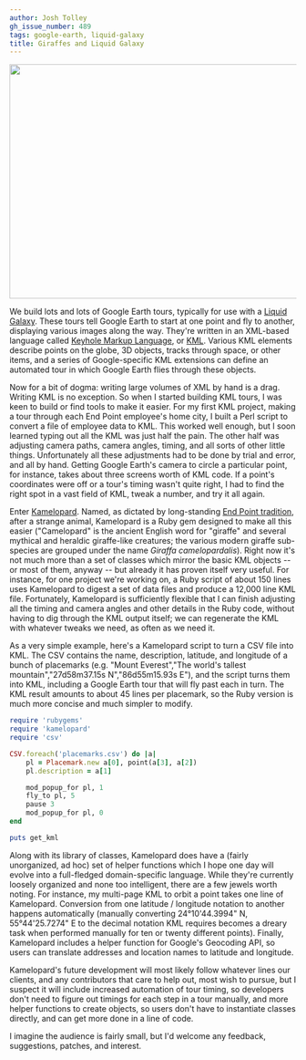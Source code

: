 ```yaml
---
author: Josh Tolley
gh_issue_number: 489
tags: google-earth, liquid-galaxy
title: Giraffes and Liquid Galaxy
---
```


<a href="http://en.wikipedia.org/wiki/File:Al_Ain_Zoo_Giraffe.JPG" onblur="try {parent.deselectBloggerImageGracefully();} catch(e) {}"><img alt="" border="0" src="/blog/2011/08/25/giraffes-and-liquid-galaxy/image-0.jpeg" style="display:block; margin:0px auto 10px; text-align:center;cursor:pointer; cursor:hand;width: 614px; height: 411px;"/></a>

We build lots and lots of Google Earth tours, typically for use with a [Liquid Galaxy](https://liquidgalaxy.endpoint.com/). These tours tell Google Earth to start at one point and fly to another, displaying various images along the way. They're written in an XML-based language called [Keyhole Markup Language](http://en.wikipedia.org/wiki/Kml), or [KML](http://code.google.com/apis/kml/documentation/kmlreference.html). Various KML elements describe points on the globe, 3D objects, tracks through space, or other items, and a series of Google-specific KML extensions can define an automated tour in which Google Earth flies through these objects.

Now for a bit of dogma: writing large volumes of XML by hand is a drag. Writing KML is no exception. So when I started building KML tours, I was keen to build or find tools to make it easier. For my first KML project, making a tour through each End Point employee's home city, I built a Perl script to convert a file of employee data to KML. This worked well enough, but I soon learned typing out all the KML was just half the pain. The other half was adjusting camera paths, camera angles, timing, and all sorts of other little things. Unfortunately all these adjustments had to be done by trial and error, and all by hand. Getting Google Earth's camera to circle a particular point, for instance, takes about three screens worth of KML code. If a point's coordinates were off or a tour's timing wasn't quite right, I had to find the right spot in a vast field of KML, tweak a number, and try it all again.

Enter [Kamelopard](https://github.com/eggyknap/Kamelopard). Named, as dictated by long-standing [End Point tradition](http://www.bucardo.org), after a strange animal, Kamelopard is a Ruby gem designed to make all this easier ("Camelopard" is the ancient English word for "giraffe" and several mythical and heraldic giraffe-like creatures; the various modern giraffe sub-species are grouped under the name *Giraffa camelopardalis*). Right now it's not much more than a set of classes which mirror the basic KML objects -- or most of them, anyway -- but already it has proven itself very useful. For instance, for one project we're working on, a Ruby script of about 150 lines uses Kamelopard to digest a set of data files and produce a 12,000 line KML file. Fortunately, Kamelopard is sufficiently flexible that I can finish adjusting all the timing and camera angles and other details in the Ruby code, without having to dig through the KML output itself; we can regenerate the KML with whatever tweaks we need, as often as we need it.

As a very simple example, here's a Kamelopard script to turn a CSV file into KML. The CSV contains the name, description, latitude, and longitude of a bunch of placemarks (e.g. "Mount Everest","The world's tallest mountain","27d58m37.15s N","86d55m15.93s E"), and the script turns them into KML, including a Google Earth tour that will fly past each in turn. The KML result amounts to about 45 lines per placemark, so the Ruby version is much more concise and much simpler to modify.

```ruby
require 'rubygems'
require 'kamelopard'
require 'csv'

CSV.foreach('placemarks.csv') do |a|
    pl = Placemark.new a[0], point(a[3], a[2])
    pl.description = a[1]

    mod_popup_for pl, 1
    fly_to pl, 5
    pause 3
    mod_popup_for pl, 0
end

puts get_kml
```

Along with its library of classes, Kamelopard does have a (fairly unorganized, ad hoc) set of helper functions which I hope one day will evolve into a full-fledged domain-specific language. While they're currently loosely organized and none too intelligent, there are a few jewels worth noting. For instance, my multi-page KML to orbit a point takes one line of Kamelopard. Conversion from one latitude / longitude notation to another happens automatically (manually converting 24°10'44.3994" N, 55°44'25.7274" E to the decimal notation KML requires becomes a dreary task when performed manually for ten or twenty different points). Finally, Kamelopard includes a helper function for Google's Geocoding API, so users can translate addresses and location names to latitude and longitude.

Kamelopard's future development will most likely follow whatever lines our clients, and any contributors that care to help out, most wish to pursue, but I suspect it will include increased automation of tour timing, so developers don't need to figure out timings for each step in a tour manually, and more helper functions to create objects, so users don't have to instantiate classes directly, and can get more done in a line of code.

I imagine the audience is fairly small, but I'd welcome any feedback, suggestions, patches, and interest.
